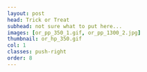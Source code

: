 ```yaml
---
layout: post
head: Trick or Treat
subhead: not sure what to put here... 
images: [or_pp_350_1.gif, or_pp_1300_2.jpg]
thumbnail: or_hp_350.gif
col: 1
classes: push-right
order: 8
---
```

